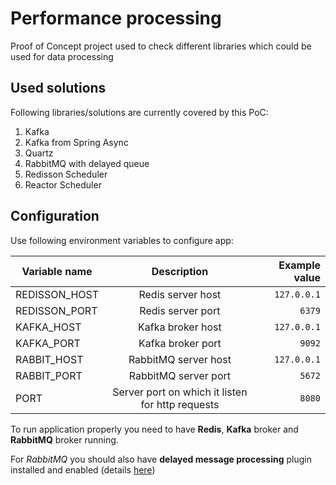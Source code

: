 # Performance processing
Proof of Concept project used to check different libraries which could be used for data processing

## Used solutions
Following libraries/solutions are currently covered by this PoC:
1. Kafka
2. Kafka from Spring Async
3. Quartz
4. RabbitMQ with delayed queue
5. Redisson Scheduler
6. Reactor Scheduler

## Configuration
Use following environment variables to configure app:

| Variable name     | Description                                      | Example value |
| ----------------- |:------------------------------------------------:|--------------:|
|REDISSON_HOST      | Redis server host                                | `127.0.0.1`   |
|REDISSON_PORT      | Redis server port                                |     `6379`    |
|KAFKA_HOST         | Kafka broker host                                | `127.0.0.1`   |
|KAFKA_PORT         | Kafka broker port                                |     `9092`    |
|RABBIT_HOST        | RabbitMQ server host                             | `127.0.0.1`   |
|RABBIT_PORT        | RabbitMQ server port                             |     `5672`    |
|PORT               | Server port on which it listen for http requests |     `8080`    |

To run application properly you need to have **Redis**, **Kafka** broker and **RabbitMQ** broker running.

For *RabbitMQ* you should also have **delayed message processing** plugin installed and enabled (details [here](https://github.com/rabbitmq/rabbitmq-delayed-message-exchange))

